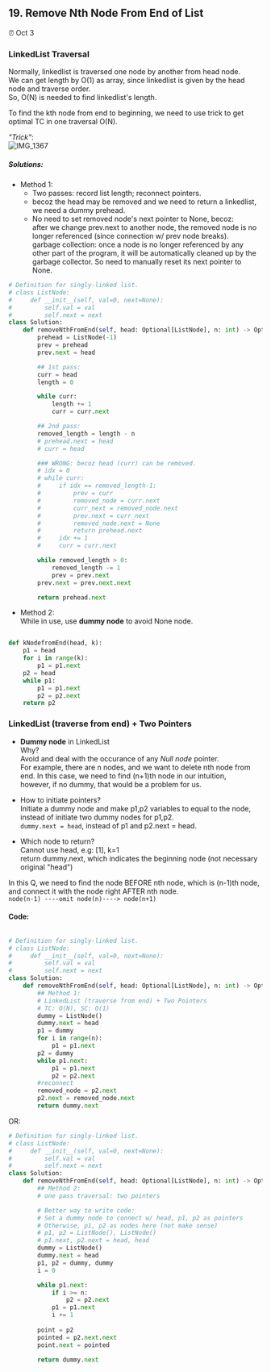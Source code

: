 ## 19. Remove Nth Node From End of List

:alarm_clock: Oct 3

### LinkedList Traversal

Normally, linkedlist is traversed one node by another from head node.\
We can get length by O(1) as array, since linkedlist is given by the head node and traverse order. \
So, O(N) is needed to find linkedlist's length.

To find the kth node from end to beginning, we need to use trick to get optimal TC in one traversal O(N).

*"Trick"*:\
![IMG_1367](https://user-images.githubusercontent.com/51430523/215355004-3ae563b4-a294-4acf-9512-f84183b1998c.jpg)

##### Solutions:
- Method 1:
  - Two passes: record list length; reconnect pointers.
  - becoz the head may be removed and we need to return a linkedlist, we need a dummy prehead.
  - No need to set removed node's next pointer to None, becoz:\
    after we change prev.next to another node, the removed node is no longer referenced (since connection w/ prev node breaks). \
   garbage collection: once a node is no longer referenced by any other part of the program, it will be automatically cleaned up by the garbage collector. So need to manually reset its next pointer to None.
```python
# Definition for singly-linked list.
# class ListNode:
#     def __init__(self, val=0, next=None):
#         self.val = val
#         self.next = next
class Solution:
    def removeNthFromEnd(self, head: Optional[ListNode], n: int) -> Optional[ListNode]:
        prehead = ListNode(-1)
        prev = prehead
        prev.next = head

        ## 1st pass:
        curr = head
        length = 0

        while curr:
            length += 1
            curr = curr.next

        ## 2nd pass:
        removed_length = length - n
        # prehead.next = head
        # curr = head

        ### WRONG: becoz head (curr) can be removed.
        # idx = 0
        # while curr:
        #     if idx == removed_length-1:
        #         prev = curr
        #         removed_node = curr.next
        #         curr_next = removed_node.next
        #         prev.next = curr_next
        #         removed_node.next = None
        #         return prehead.next
        #     idx += 1
        #     curr = curr.next

        while removed_length > 0:
            removed_length -= 1
            prev = prev.next
        prev.next = prev.next.next

        return prehead.next
```
  
- Method 2:\
While in use, use **dummy node** to avoid None node.
```python

def kNodefromEnd(head, k):
    p1 = head
    for i in range(k):
        p1 = p1.next
    p2 = head
    while p1:
        p1 = p1.next
        p2 = p2.next
    return p2

```

### LinkedList (traverse from end) + Two Pointers

- **Dummy node** in LinkedList\
Why?\
Avoid and deal with the occurance of any *Null node* pointer.\
For example, there are n nodes, and we want to delete nth node from end. In this case, we need to find (n+1)th node in our intuition, \
however, if no dummy, that would be a problem for us.

- How to initiate pointers?\
  Initiate a dummy node and make p1,p2 variables to equal to the node, instead of initiate two dummy nodes for p1,p2. \
  `dummy.next = head`, instead of p1 and p2.next = head.
  
- Which node to return?\
Cannot use head, e.g: [1], k=1\
return dummy.next, which indicates the beginning node (not necessary original "head")

In this Q, we need to find the node BEFORE nth node, which is (n-1)th node, and connect it with the node right AFTER nth node.\
`node(n-1) ----omit node(n)----> node(n+1)`

#### Code:
```python

# Definition for singly-linked list.
# class ListNode:
#     def __init__(self, val=0, next=None):
#         self.val = val
#         self.next = next
class Solution:
    def removeNthFromEnd(self, head: Optional[ListNode], n: int) -> Optional[ListNode]:
        ## Method 1:
        # LinkedList (traverse from end) + Two Pointers
        # TC: O(N), SC: O(1)
        dummy = ListNode()
        dummy.next = head
        p1 = dummy
        for i in range(n):
            p1 = p1.next
        p2 = dummy
        while p1.next:
            p1 = p1.next
            p2 = p2.next
        #reconnect
        removed_node = p2.next
        p2.next = removed_node.next
        return dummy.next

```
OR:
```python
# Definition for singly-linked list.
# class ListNode:
#     def __init__(self, val=0, next=None):
#         self.val = val
#         self.next = next
class Solution:
    def removeNthFromEnd(self, head: Optional[ListNode], n: int) -> Optional[ListNode]:
        ## Method 2:
        # one pass traversal: two pointers

        # Better way to write code: 
        # Set a dummy node to connect w/ head, p1, p2 as pointers
        # Otherwise, p1, p2 as nodes here (not make sense)
        # p1, p2 = ListNode(), ListNode()
        # p1.next, p2.next = head, head
        dummy = ListNode()
        dummy.next = head
        p1, p2 = dummy, dummy
        i = 0

        while p1.next:
            if i >= n:
                p2 = p2.next
            p1 = p1.next
            i += 1
        
        point = p2
        pointed = p2.next.next 
        point.next = pointed

        return dummy.next
```
